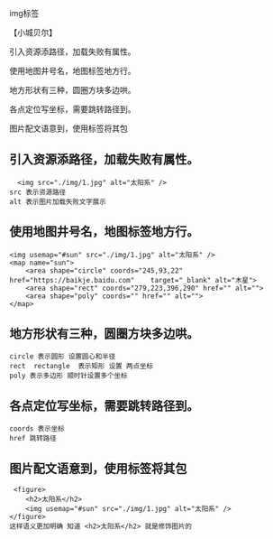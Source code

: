 img标签

【小城贝尔】

引入资源添路径，加载失败有属性。

使用地图井号名，地图标签地方行。

地方形状有三种，圆圈方块多边哄。

各点定位写坐标，需要跳转路径到。

图片配文语意到，使用标签将其包

## 引入资源添路径，加载失败有属性。
      <img src="./img/1.jpg" alt="太阳系" />
    src 表示资源路径
    alt 表示图片加载失败文字展示
## 使用地图井号名，地图标签地方行。
    <img usemap="#sun" src="./img/1.jpg" alt="太阳系" />
    <map name="sun">
        <area shape="circle" coords="245,93,22" href="https://baikje.baidu.com"    target="_blank" alt="木星">
        <area shape="rect" coords="279,223,396,290" href="" alt="">
        <area shape="poly" coords="" href="" alt="">
    </map>
## 地方形状有三种，圆圈方块多边哄。
    circle 表示圆形 设置圆心和半径
    rect  rectangle  表示矩形 设置 两点坐标
    poly 表示多边形 顺时针设置多个坐标
## 各点定位写坐标，需要跳转路径到。
    coords 表示坐标
    href 跳转路径

##  图片配文语意到，使用标签将其包
     <figure>
        <h2>太阳系</h2>
        <img usemap="#sun" src="./img/1.jpg" alt="太阳系" />
    </figure>
    这样语义更加明确 知道 <h2>太阳系</h2> 就是修饰图片的